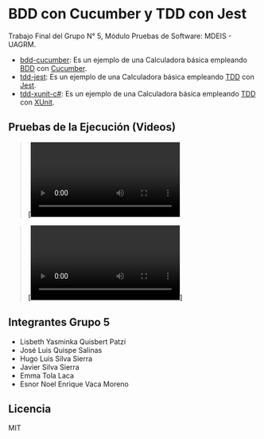 # BDD con Cucumber y TDD con Jest
Trabajo Final del Grupo N° 5, Módulo Pruebas de Software: MDEIS - UAGRM.

* [bdd-cucumber](/bdd-cucumber): Es un ejemplo de una Calculadora básica empleando [BDD](https://en.wikipedia.org/wiki/Behavior-driven_development) con [Cucumber](https://cucumber.io/docs/cucumber).
* [tdd-jest](/tdd-jest): Es un ejemplo de una Calculadora básica empleando [TDD](https://en.wikipedia.org/wiki/Test-driven_development) con [Jest](https://jestjs.io/docs/getting-started).
* [tdd-xunit-c#](https://github.com/enevaca/demo-bdd-tdd/tree/main/tdd-xunit-c%23): Es un ejemplo de una Calculadora básica empleando [TDD](https://en.wikipedia.org/wiki/Test-driven_development) con [XUnit](https://xunit.net/#documentation).

## Pruebas de la Ejecución (Videos)
>**[![Video BDD Cucumber](./bdd-cucumber/readme-assets/bdd-cucumber.mp4)**

>**[![Video TDD Jest](./tdd-jest/readme-assets/tdd-jest.mp4)]**

## Integrantes Grupo 5

* Lisbeth Yasminka Quisbert Patzi 
* José Luis Quispe Salinas 
* Hugo Luis Silva Sierra 
* Javier Silva Sierra 
* Emma Tola Laca 
* Esnor Noel Enrique Vaca Moreno

## Licencia
MIT
